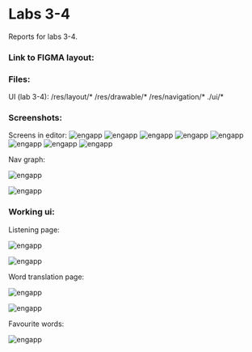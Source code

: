 
# Labs 3-4

Reports for labs 3-4.

### Link to FIGMA layout:



### Files:
UI (lab 3-4):
/res/layout/*
/res/drawable/*
/res/navigation/*
./ui/*




### Screenshots:

Screens in editor:
![engapp](./images/add.png)
![engapp](./images/avatar.png)
![engapp](./images/background.png)
![engapp](./images/bottom_nav_menu.png)
![engapp](./images/change_profile_info.png)
![engapp](./images/dictionate_fragment)
![engapp](./images/exit_fragment)
![engapp](./images/favouritewords_fragment.png)

Nav graph:

![engapp](./images/home_nav.png)

![engapp](./images/dict_navigation.png)


### Working ui:

Listening page:

![engapp](./images/listening.png)


![engapp](./images/listening_exit.png)

Word translation page:

![engapp](./images/word_translation.png)

![engapp](./images/word_translation_exit.png)

Favourite words:

![engapp](./images/favwords.png)
